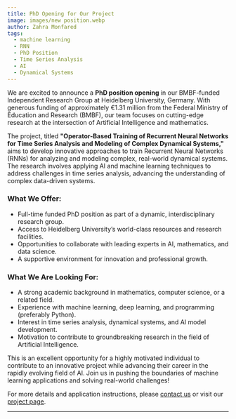 ```yaml
---
title: PhD Opening for Our Project
image: images/new position.webp
author: Zahra Monfared
tags:
  - machine learning
  - RNN
  - PhD Position
  - Time Series Analysis
  - AI
  - Dynamical Systems
---
```


We are excited to announce a **PhD position opening** in our BMBF-funded Independent Research Group at Heidelberg University, Germany. With generous funding of approximately €1.31 million from the Federal Ministry of Education and Research (BMBF), our team focuses on cutting-edge research at the intersection of Artificial Intelligence and mathematics.

The project, titled **"Operator-Based Training of Recurrent Neural Networks for Time Series Analysis and Modeling of Complex Dynamical Systems,"** aims to develop innovative approaches to train Recurrent Neural Networks (RNNs) for analyzing and modeling complex, real-world dynamical systems. The research involves applying AI and machine learning techniques to address challenges in time series analysis, advancing the understanding of complex data-driven systems.

### What We Offer:
- Full-time funded PhD position as part of a dynamic, interdisciplinary research group.
- Access to Heidelberg University’s world-class resources and research facilities.
- Opportunities to collaborate with leading experts in AI, mathematics, and data science.
- A supportive environment for innovation and professional growth.

### What We Are Looking For:
- A strong academic background in mathematics, computer science, or a related field.
- Experience with machine learning, deep learning, and programming (preferably Python).
- Interest in time series analysis, dynamical systems, and AI model development.
- Motivation to contribute to groundbreaking research in the field of Artificial Intelligence.

This is an excellent opportunity for a highly motivated individual to contribute to an innovative project while advancing their career in the rapidly evolving field of AI. Join us in pushing the boundaries of machine learning applications and solving real-world challenges!

For more details and application instructions, please [contact us](mailto:mahshidbahari@gmail.com) or visit our [project page](https://mahshidbaharifar.github.io/DSAIlab/).

---
